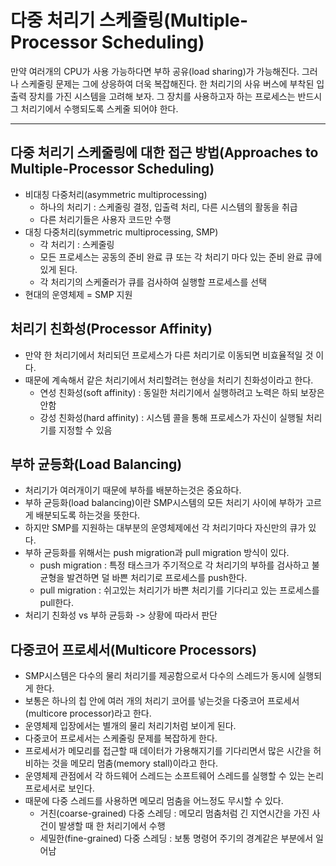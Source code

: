 # 다중 처리기 스케줄링(Multiple-Processor Scheduling)
만약 여러개의 CPU가 사용 가능하다면 부하 공유(load sharing)가 가능해진다. 그러나 스케줄링 문제는 그에 상응하여 더욱 복잡해진다. 한 처리기의 사유 버스에 부착된 입출력 장치를 가진 시스템을 고려해 보자. 그 장치를 사용하고자 하는 프로세스는 반드시 그 처리기에서 수행되도록 스케줄 되어야 한다.
***

## 다중 처리기 스케줄링에 대한 접근 방법(Approaches to Multiple-Processor Scheduling)
* 비대칭 다중처리(asymmetric multiprocessing)
    * 하나의 처리기 : 스케줄링 결정, 입출력 처리, 다른 시스템의 활동을 취급
    * 다른 처리기들은 사용자 코드만 수행
* 대칭 다중처리(symmetric multiprocessing, SMP)
    * 각 처리기 : 스케줄링
    * 모든 프로세스는 공동의 준비 완료 큐 또는 각 처리기 마다 있는 준비 완료 큐에 있게 된다.
    * 각 처리기의 스케줄러가 큐를 검사하여 실행할 프로세스를 선택
* 현대의 운영체제 = SMP 지원

## 처리기 친화성(Processor Affinity)
* 만약 한 처리기에서 처리되던 프로세스가 다른 처리기로 이동되면 비효율적일 것 이다.
* 때문에 계속해서 같은 처리기에서 처리할려는 현상을 처리기 친화성이라고 한다.
    * 연성 친화성(soft affinity) : 동일한 처리기에서 실행하려고 노력은 하되 보장은 안함
    * 강성 친화성(hard affinity) : 시스템 콜을 통해 프로세스가 자신이 실행될 처리기를 지정할 수 있음

## 부하 균등화(Load Balancing)
* 처리기가 여러개이기 때문에 부하를 배분하는것은 중요하다.
* 부하 균등화(load balancing)이란 SMP시스템의 모든 처리기 사이에 부하가 고르게 배분되도록 하는것을 뜻한다.
* 하지만 SMP를 지원하는 대부분의 운영체제에선 각 처리기마다 자신만의 큐가 있다.
* 부하 균등화를 위해서는 push migration과 pull migration 방식이 있다.
    * push migration : 특정 태스크가 주기적으로 각 처리기의 부하를 검사하고 불균형을 발견하면 덜 바쁜 처리기로 프로세스를 push한다.
    * pull migration : 쉬고있는 처리기가 바쁜 처리기를 기다리고 있는 프로세스를 pull한다.
* 처리기 친화성 vs 부하 균등화 -> 상황에 따라서 판단

## 다중코어 프로세서(Multicore Processors)
* SMP시스템은 다수의 물리 처리기를 제공함으로서 다수의 스레드가 동시에 실행되게 한다.
* 보통은 하나의 칩 안에 여러 개의 처리기 코어를 넣는것을 다중코어 프로세서(multicore processor)라고 한다.
* 운영체제 입장에서는 별개의 물리 처리기처럼 보이게 된다.
* 다중코어 프로세서는 스케줄링 문제를 복잡하게 한다.
* 프로세서가 메모리를 접근할 때 데이터가 가용해지기를 기다리면서 많은 시간을 허비하는 것을 메모리 멈춤(memory stall)이라고 한다.
* 운영체제 관점에서 각 하드웨어 스레드는 소프트웨어 스레드를 실행할 수 있는 논리 프로세서로 보인다.
* 때문에 다중 스레드를 사용하면 메모리 멈춤을 어느정도 무시할 수 있다.
    * 거친(coarse-grained) 다중 스레딩 : 메모리 멈춤처럼 긴 지연시간을 가진 사건이 발생할 때 한 처리기에서 수행
    * 세밀한(fine-grained) 다중 스레딩 : 보통 명령어 주기의 경계같은 부분에서 일어남
